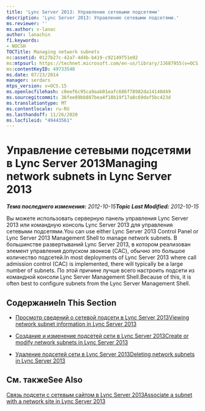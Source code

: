 ```yaml
---
title: 'Lync Server 2013: Управление сетевыми подсетями'
description: 'Lync Server 2013: Управление сетевыми подсетями.'
ms.reviewer: ''
ms.author: v-lanac
author: lanachin
f1.keywords:
- NOCSH
TOCTitle: Managing network subnets
ms:assetid: 0127b27c-42a7-4d4b-b419-c92149f51e92
ms:mtpsurl: https://technet.microsoft.com/en-us/library/JJ687955(v=OCS.15)
ms:contentKeyID: 49733540
ms.date: 07/23/2014
manager: serdars
mtps_version: v=OCS.15
ms.openlocfilehash: c0eef6c95ca9aab01eafc686f78982da14140d49
ms.sourcegitcommit: 36fee89bb887bea4f18b19f17a8c69daf5bc423d
ms.translationtype: MT
ms.contentlocale: ru-RU
ms.lasthandoff: 11/26/2020
ms.locfileid: "49443561"
---
```

# <a name="managing-network-subnets-in-lync-server-2013"></a><span data-ttu-id="a7dd3-103">Управление сетевыми подсетями в Lync Server 2013</span><span class="sxs-lookup"><span data-stu-id="a7dd3-103">Managing network subnets in Lync Server 2013</span></span>

<div data-xmlns="http://www.w3.org/1999/xhtml">

<div class="topic" data-xmlns="http://www.w3.org/1999/xhtml" data-msxsl="urn:schemas-microsoft-com:xslt" data-cs="https://msdn.microsoft.com/">

<div data-asp="https://msdn2.microsoft.com/asp">



</div>

<div id="mainSection">

<div id="mainBody"><span data-ttu-id="a7dd3-104">

<span> </span></span><span class="sxs-lookup"><span data-stu-id="a7dd3-104">

<span> </span></span></span>

<span data-ttu-id="a7dd3-105">_**Тема последнего изменения:** 2012-10-15_</span><span class="sxs-lookup"><span data-stu-id="a7dd3-105">_**Topic Last Modified:** 2012-10-15_</span></span>

<span data-ttu-id="a7dd3-106">Вы можете использовать серверную панель управления Lync Server 2013 или командную консоль Lync Server 2013 для управления сетевыми подсетями.</span><span class="sxs-lookup"><span data-stu-id="a7dd3-106">You can use either Lync Server 2013 Control Panel or Lync Server 2013 Management Shell to manage network subnets.</span></span> <span data-ttu-id="a7dd3-107">В большинстве развертываний Lync Server 2013, в котором реализован элемент управления допуском звонков (CAC), обычно это большое количество подсетей.</span><span class="sxs-lookup"><span data-stu-id="a7dd3-107">In most deployments of Lync Server 2013 where call admission control (CAC) is implemented, there will typically be a large number of subnets.</span></span> <span data-ttu-id="a7dd3-108">По этой причине лучше всего настроить подсети из командной консоли Lync Server Management Shell.</span><span class="sxs-lookup"><span data-stu-id="a7dd3-108">Because of this, it is often best to configure subnets from the Lync Server Management Shell.</span></span>

<div>

## <a name="in-this-section"></a><span data-ttu-id="a7dd3-109">Содержание</span><span class="sxs-lookup"><span data-stu-id="a7dd3-109">In This Section</span></span>

  - [<span data-ttu-id="a7dd3-110">Просмотр сведений о сетевой подсети в Lync Server 2013</span><span class="sxs-lookup"><span data-stu-id="a7dd3-110">Viewing network subnet information in Lync Server 2013</span></span>](lync-server-2013-viewing-network-subnet-information.md)

  - [<span data-ttu-id="a7dd3-111">Создание и изменение подсетей сети в Lync Server 2013</span><span class="sxs-lookup"><span data-stu-id="a7dd3-111">Create or modify network subnets in Lync Server 2013</span></span>](lync-server-2013-create-or-modify-network-subnets.md)

  - [<span data-ttu-id="a7dd3-112">Удаление подсетей сети в Lync Server 2013</span><span class="sxs-lookup"><span data-stu-id="a7dd3-112">Deleting network subnets in Lync Server 2013</span></span>](lync-server-2013-deleting-network-subnets.md)

</div>

<div>

## <a name="see-also"></a><span data-ttu-id="a7dd3-113">См. также</span><span class="sxs-lookup"><span data-stu-id="a7dd3-113">See Also</span></span>


[<span data-ttu-id="a7dd3-114">Связь подсети с сетевым сайтом в Lync Server 2013</span><span class="sxs-lookup"><span data-stu-id="a7dd3-114">Associate a subnet with a network site in Lync Server 2013</span></span>](lync-server-2013-associate-a-subnet-with-a-network-site.md)  
  

<span data-ttu-id="a7dd3-115"></div>

</div>

<span> </span>

</div>

</div>

</span><span class="sxs-lookup"><span data-stu-id="a7dd3-115"></div>

</div>

<span> </span>

</div>

</div>

</span></span></div>


